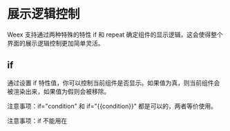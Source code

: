# 展示逻辑控制

Weex 支持通过两种特殊的特性 if 和 repeat 确定组件的显示逻辑，这会使得整个界面的展示逻辑控制更加简单灵活。

## if

通过设置 if 特性值，你可以控制当前组件是否显示。如果值为真，则当前组件会被渲染出来，如果值为假则会被移除。

注意事项：if="condition" 和 if="{{condition}}" 都是可以的，两者等价使用。

注意事项：if 不能用在 <template> 的根组件上，否则将无法被 Weex 正常的识别和处理。

## repeat

repeat 特性用于重复渲染一组相同的组件。它绑定的数据类型必须为数组，数组里的每一项数据可以体现在不同的组件特性、样式、事件绑定等。

注意事项：同样的 repeat="..." 和 repeat="{{...}}" 都是可以的，两者等价使用。

注意事项：if 不能用在 <template> 的根组件上，否则将无法被 Weex 正常的识别和处理。

注意事项: 当你修改 repeat 中的数组时，在写法上会受到一定的限制，具体如下：

- 直接通过“角标”修改数组的某个项目 (如 this.items[0] = ...) 是不会触发视图自动更新的。我们在数组的原型上提供了一个额外的方法：this.items.$set(index, item) 来完成相同的事情。

```
// 和 `this.items[0] = ...` 作用相同，但会自动触发视图更新
this.items.$set(0, { childMsg: 'Changed!'})
```

- 直接通过修改 length 来改变数组长度 (如 this.items.length = 0) 也是不会触发视图自动更新的。我们推荐您直接赋值一个新的空数组把旧的替换掉。

```
// 和 `this.items.length = 0` 作用相同，但会自动触发视图更新
this.items = []
```

## repeat 特性中的 $index 形参

在 repeat 特性值中，如果没有指定索引值的形参，则可以通过绑定形参 $index 来展示数组项目的索引值。

## 在 repeat 中使用 track-by 特性追踪变化

通常情况下，当更新 repeat 中绑定的数组时，所有数组项目关联的组件都会被重新渲染。如果其中部分索引值对应的数据未发生变更，那么最好是让这些组件在渲染层保持原样，仅更新数据有变化的节点。Weex 提供了 track-by 特性来辅助判断哪些数组项目发生了改变。

首先 track-by 特性的值必须是在每一条数组项目中都有且值没有重复的一个字段名，用来区分和追踪每一条数据项增删与否或次序变化与否的关键依据。每当数组发生变化之后，新老数组数据会根据 track-by 特性值所代表的字段重新匹配，然后再决定渲染层应该新建或删除一个组件？还是移动一个组件？还是讲组件保持原来的位置。默认的 track-by 的值就是数组的索引值。

